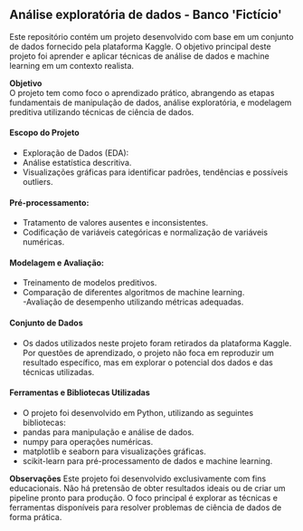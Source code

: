 ## Análise exploratória de dados - Banco 'Fictício' <br>
Este repositório contém um projeto desenvolvido com base em um conjunto de dados fornecido pela plataforma Kaggle. O objetivo principal deste projeto foi aprender e aplicar técnicas de análise de dados e machine learning em um contexto realista.

**Objetivo** <br>
O projeto tem como foco o aprendizado prático, abrangendo as etapas fundamentais de manipulação de dados, análise exploratória, e modelagem preditiva utilizando técnicas de ciência de dados. <br>

#### Escopo do Projeto <br>
- Exploração de Dados (EDA): <br>
- Análise estatística descritiva. <br>
- Visualizações gráficas para identificar padrões, tendências e possíveis outliers. <br>

#### Pré-processamento: <br>
- Tratamento de valores ausentes e inconsistentes. <br> 
- Codificação de variáveis categóricas e normalização de variáveis numéricas. <br>

#### Modelagem e Avaliação: <br>
- Treinamento de modelos preditivos. <br>
- Comparação de diferentes algoritmos de machine learning. <br>
-Avaliação de desempenho utilizando métricas adequadas. <br>

#### Conjunto de Dados <br>
- Os dados utilizados neste projeto foram retirados da plataforma Kaggle. Por questões de aprendizado, o projeto não foca em reproduzir um resultado específico, mas em explorar o potencial dos dados e das técnicas utilizadas.

#### Ferramentas e Bibliotecas Utilizadas <br>
- O projeto foi desenvolvido em Python, utilizando as seguintes bibliotecas: <br>
- pandas para manipulação e análise de dados. <br>
- numpy para operações numéricas. <br>
- matplotlib e seaborn para visualizações gráficas. <br>
- scikit-learn para pré-processamento de dados e machine learning. <br>

**Observações**
Este projeto foi desenvolvido exclusivamente com fins educacionais. Não há pretensão de obter resultados ideais ou de criar um pipeline pronto para produção. O foco principal é explorar as técnicas e ferramentas disponíveis para resolver problemas de ciência de dados de forma prática.
